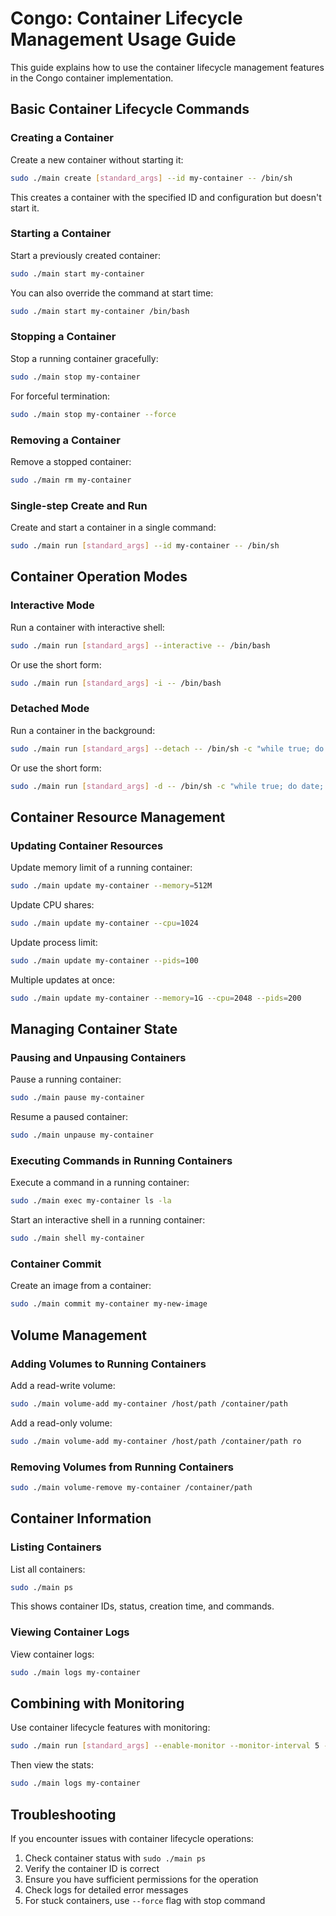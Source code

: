# Congo: Container Lifecycle Management Usage Guide

This guide explains how to use the container lifecycle management features in the Congo container implementation.

## Basic Container Lifecycle Commands

### Creating a Container

Create a new container without starting it:

```bash
sudo ./main create [standard_args] --id my-container -- /bin/sh
```

This creates a container with the specified ID and configuration but doesn't start it.

### Starting a Container

Start a previously created container:

```bash
sudo ./main start my-container
```

You can also override the command at start time:

```bash
sudo ./main start my-container /bin/bash
```

### Stopping a Container

Stop a running container gracefully:

```bash
sudo ./main stop my-container
```

For forceful termination:

```bash
sudo ./main stop my-container --force
```

### Removing a Container

Remove a stopped container:

```bash
sudo ./main rm my-container
```

### Single-step Create and Run

Create and start a container in a single command:

```bash
sudo ./main run [standard_args] --id my-container -- /bin/sh
```

## Container Operation Modes

### Interactive Mode

Run a container with interactive shell:

```bash
sudo ./main run [standard_args] --interactive -- /bin/bash
```

Or use the short form:

```bash
sudo ./main run [standard_args] -i -- /bin/bash
```

### Detached Mode

Run a container in the background:

```bash
sudo ./main run [standard_args] --detach -- /bin/sh -c "while true; do date; sleep 1; done"
```

Or use the short form:

```bash
sudo ./main run [standard_args] -d -- /bin/sh -c "while true; do date; sleep 1; done"
```

## Container Resource Management

### Updating Container Resources

Update memory limit of a running container:

```bash
sudo ./main update my-container --memory=512M
```

Update CPU shares:

```bash
sudo ./main update my-container --cpu=1024
```

Update process limit:

```bash
sudo ./main update my-container --pids=100
```

Multiple updates at once:

```bash
sudo ./main update my-container --memory=1G --cpu=2048 --pids=200
```

## Managing Container State

### Pausing and Unpausing Containers

Pause a running container:

```bash
sudo ./main pause my-container
```

Resume a paused container:

```bash
sudo ./main unpause my-container
```

### Executing Commands in Running Containers

Execute a command in a running container:

```bash
sudo ./main exec my-container ls -la
```

Start an interactive shell in a running container:

```bash
sudo ./main shell my-container
```

### Container Commit

Create an image from a container:

```bash
sudo ./main commit my-container my-new-image
```

## Volume Management

### Adding Volumes to Running Containers

Add a read-write volume:

```bash
sudo ./main volume-add my-container /host/path /container/path
```

Add a read-only volume:

```bash
sudo ./main volume-add my-container /host/path /container/path ro
```

### Removing Volumes from Running Containers

```bash
sudo ./main volume-remove my-container /container/path
```

## Container Information

### Listing Containers

List all containers:

```bash
sudo ./main ps
```

This shows container IDs, status, creation time, and commands.

### Viewing Container Logs

View container logs:

```bash
sudo ./main logs my-container
```

## Combining with Monitoring

Use container lifecycle features with monitoring:

```bash
sudo ./main run [standard_args] --enable-monitor --monitor-interval 5 -d -- /bin/sh -c "while true; do echo 'Running'; sleep 5; done"
```

Then view the stats:

```bash
sudo ./main logs my-container
```

## Troubleshooting

If you encounter issues with container lifecycle operations:

1. Check container status with `sudo ./main ps`
2. Verify the container ID is correct
3. Ensure you have sufficient permissions for the operation
4. Check logs for detailed error messages
5. For stuck containers, use `--force` flag with stop command
